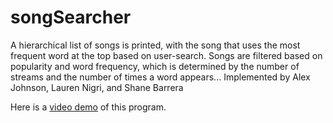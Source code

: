 # songSearcher
A hierarchical list of songs is printed, with the song that uses the most frequent word at the top based on user-search. Songs are filtered based on popularity and word frequency, which is determined by the number of streams and the number of times a word appears... Implemented by Alex Johnson, Lauren Nigri, and Shane Barrera

Here is a [video demo](https://youtu.be/ucS89hvpuM0) of this program.
